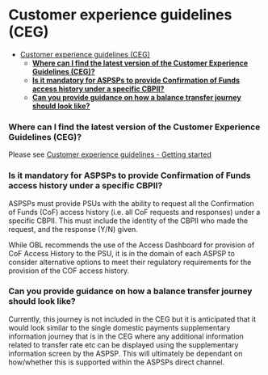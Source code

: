# Customer experience guidelines (CEG)
- [Customer experience guidelines (CEG)](#customer-experience-guidelines-ceg)
    - [**Where can I find the latest version of the Customer Experience Guidelines (CEG)?**](#where-can-i-find-the-latest-version-of-the-customer-experience-guidelines-ceg)
    - [**Is it mandatory for ASPSPs to provide Confirmation of Funds access history under a specific CBPII?**](#is-it-mandatory-for-aspsps-to-provide-confirmation-of-funds-access-history-under-a-specific-cbpii)
    - [**Can you provide guidance on how a balance transfer journey should look like?**](#can-you-provide-guidance-on-how-a-balance-transfer-journey-should-look-like)

<!-- /TOC -->

### **Where can I find the latest version of the Customer Experience Guidelines (CEG)?**

Please see <a href="https://standards.openbanking.org.uk/get-started/" class="external-link" rel="nofollow">Customer experience guidelines - Getting started</a>

### **Is it mandatory for ASPSPs to provide Confirmation of Funds access history under a specific CBPII?**

ASPSPs must provide PSUs with the ability to request all the Confirmation of Funds (CoF) access history (i.e. all CoF requests and responses) under a specific CBPII.  This must include the identity of the CBPII who made the request, and the response (Y/N) given.

While OBL recommends the use of the Access Dashboard for provision of CoF Access History to the PSU, it is in the domain of each ASPSP to consider alternative options to meet their regulatory requirements for the provision of the COF access history.

### **Can you provide guidance on how a balance transfer journey should look like?**

Currently, this journey is not included in the CEG but it is anticipated that it would look similar to the single domestic payments supplementary information journey that is in the CEG where any additional information related to transfer rate etc can be displayed using the supplementary information screen by the ASPSP. This will ultimately be dependant on how/whether this is supported within the ASPSPs direct channel.